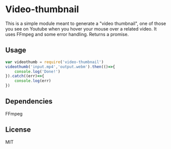 # Video-thumbnail
This is a simple module meant to generate a "video thumbnail", one of those you see on Youtube when you hover your mouse over a related video. It uses FFmpeg and some error handling. Returns a promise.

## Usage

```javascript
var videothumb = require('video-thumbnail')
videothumb('input.mp4','output.webm').then(()=>{
    console.log('Done!')
}).catch((err)=>{
    console.log(err)
})
```

## Dependencies
FFmpeg

## License
MIT